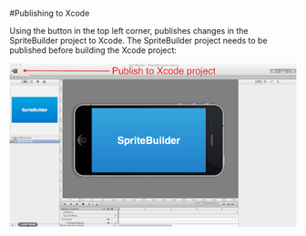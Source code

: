 #Publishing to Xcode

Using the button in the top left corner, publishes changes in the SpriteBuilder project to  Xcode. The SpriteBuilder project needs to be published before building the Xcode project:

![image](Spritebuilder_Publish.png)